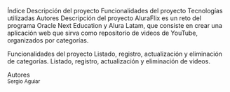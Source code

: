 Índice
Descripción del proyecto
Funcionalidades del proyecto
Tecnologías utilizadas
Autores
Descripción del proyecto
AluraFlix es un reto del programa Oracle Next Education y Alura Latam, que consiste en crear una aplicación web que sirva como repositorio de videos de YouTube, organizados por categorías.



Funcionalidades del proyecto
Listado, registro, actualización y eliminación de categorías.
Listado, registro, actualización y eliminación de videos.


Autores
<br><sub>Sergio Aguiar</sub>
